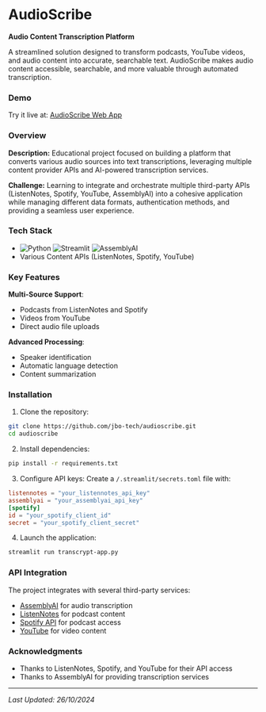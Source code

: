 # AudioScribe

**Audio Content Transcription Platform**

A streamlined solution designed to transform podcasts, YouTube videos, and audio content into accurate, searchable text. AudioScribe makes audio content accessible, searchable, and more valuable through automated transcription.

### Demo

Try it live at: [AudioScribe Web App](https://audioscribe.streamlit.app/)

### Overview

**Description:** Educational project focused on building a platform that converts various audio sources into text transcriptions, leveraging multiple content provider APIs and AI-powered transcription services.

**Challenge:** Learning to integrate and orchestrate multiple third-party APIs (ListenNotes, Spotify, YouTube, AssemblyAI) into a cohesive application while managing different data formats, authentication methods, and providing a seamless user experience.

### Tech Stack
- ![Python](https://img.shields.io/badge/Python-3776AB?style=flat-square&logo=python&logoColor=white) ![Streamlit](https://img.shields.io/badge/Streamlit-FF4B4B?style=flat-square&logo=streamlit&logoColor=white) ![AssemblyAI](https://img.shields.io/badge/AssemblyAI-5B5B5B?style=flat-square&logo=assembly&logoColor=white)
- Various Content APIs (ListenNotes, Spotify, YouTube)

### Key Features
**Multi-Source Support**:
- Podcasts from ListenNotes and Spotify
- Videos from YouTube
- Direct audio file uploads

**Advanced Processing**:
- Speaker identification
- Automatic language detection
- Content summarization

### Installation

1. Clone the repository:
```bash
git clone https://github.com/jbo-tech/audioscribe.git
cd audioscribe
```

2. Install dependencies:
```bash
pip install -r requirements.txt
```

3. Configure API keys:
Create a `/.streamlit/secrets.toml` file with:
```toml
listennotes = "your_listennotes_api_key"
assemblyai = "your_assemblyai_api_key"
[spotify]
id = "your_spotify_client_id"
secret = "your_spotify_client_secret"
```

4. Launch the application:
```bash
streamlit run transcrypt-app.py
```

### API Integration
The project integrates with several third-party services:
- [AssemblyAI](https://www.assemblyai.com/) for audio transcription
- [ListenNotes](https://www.listennotes.com/api/) for podcast content
- [Spotify API](https://developer.spotify.com/documentation/web-api) for podcast access
- [YouTube](https://developers.google.com/youtube/v3) for video content

### Acknowledgments
- Thanks to ListenNotes, Spotify, and YouTube for their API access
- Thanks to AssemblyAI for providing transcription services

---
*Last Updated: 26/10/2024*
